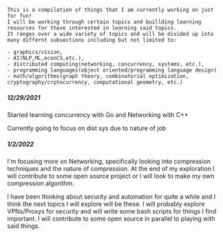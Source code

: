```
This is a compilation of things that I am currently working on just for fun! 
I will be working through certain topics and buillding learning resources for those interested in learning said topics.
It ranges over a wide variety of topics and will be divided up into many differnt subsections including but not limited to:

- graphics/vision, 
- AI(NLP,ML,econCS,etc.), 
- distributed computing(networking, concurrency, systems, etc.), 
- programming languages(object oriented/programming language design)
- math/algorithms(graph theory, combinatorial optimization, cryptography/crptocurrency, computational geometry, etc.)
```



##### 12/29/2021
Started learning concurrency with Go and Networking with C++

Currently going to focus on dist sys due to nature of job

##### 1/2/2022
I'm focusing more on Networking, specifically looking into compression techniques and the nature of compression. At the end of my exploration I will contribute to some open source project or I will look to make my own compression algorithm.

I have been thinking about security and automation for quite a while and I think the next topics I will explore will be these. I will probably explore VPNs/Proxys for security and will write some bash scripts for things I find important. I will contribute to some open source in parallel to playing with said things.
